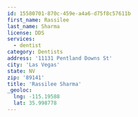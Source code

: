 ```yaml
---
id: 15580701-870c-459e-a4a6-d75f8c57611b
first_name: Rassilee
last_name: Sharma
license: DDS
services:
  - dentist
category: Dentists
address: '11131 Pentland Downs St'
city: 'Las Vegas'
state: NV
zip: '89141'
title: 'Rassilee Sharma'
_geoloc:
  lng: -115.19588
  lat: 35.998778
---
```

